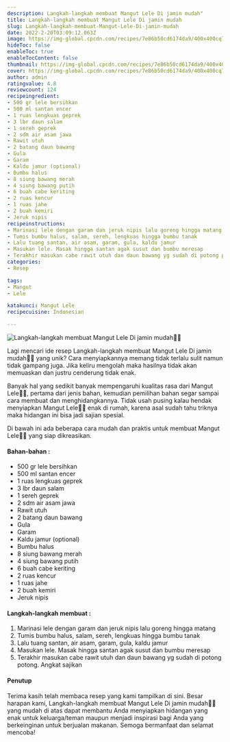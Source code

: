 ```yaml
---
description: Langkah-langkah membuat Mangut Lele Di jamin mudah"
title: Langkah-langkah membuat Mangut Lele Di jamin mudah
slug: Langkah-langkah-membuat-Mangut-Lele-Di-jamin-mudah
date: 2022-2-20T03:09:12.063Z
image: https://img-global.cpcdn.com/recipes/7e86b50cd6174da9/400x400cq70/photo.jpg
hideToc: false
enableToc: true
enableTocContent: false
thumbnail: https://img-global.cpcdn.com/recipes/7e86b50cd6174da9/400x400cq70/photo.jpg
cover: https://img-global.cpcdn.com/recipes/7e86b50cd6174da9/400x400cq70/photo.jpg
author: admin
ratingvalue: 4.8
reviewcount: 124
recipeingredient:
- 500 gr lele bersihkan
- 500 ml santan encer
- 1 ruas lengkuas geprek
- 3 lbr daun salam
- 1 sereh geprek
- 2 sdm air asam jawa
- Rawit utuh
- 2 batang daun bawang
- Gula
- Garam
- Kaldu jamur (optional)
- Bumbu halus
- 8 siung bawang merah
- 4 siung bawang putih
- 6 buah cabe keriting
- 2 ruas kencur
- 1 ruas jahe
- 2 buah kemiri
- Jeruk nipis
recipeinstructions:
- Marinasi lele dengan garam dan jeruk nipis lalu goreng hingga matang
- Tumis bumbu halus, salam, sereh, lengkuas hingga bumbu tanak
- Lalu tuang santan, air asam, garam, gula, kaldu jamur
- Masukan lele. Masak hingga santan agak susut dan bumbu meresap
- Terakhir masukan cabe rawit utuh dan daun bawang yg sudah di potong potong. Angkat sajikan
categories:
- Resep

tags:
- Mangut
- Lele

katakunci: Mangut Lele
recipecuisine: Indonesian

---
```


![Langkah-langkah membuat Mangut Lele Di jamin mudah👩‍🍳](https://img-global.cpcdn.com/recipes/7e86b50cd6174da9/400x400cq70/photo.jpg)

Lagi mencari ide resep Langkah-langkah membuat Mangut Lele Di jamin mudah👩‍🍳 yang unik? Cara menyiapkannya memang tidak terlalu sulit namun tidak gampang juga. Jika keliru mengolah maka hasilnya tidak akan memuaskan dan justru cenderung tidak enak.

Banyak hal yang sedikit banyak mempengaruhi kualitas rasa dari Mangut Lele👩‍🍳, pertama dari jenis bahan, kemudian pemilihan bahan segar sampai cara membuat dan menghidangkannya. Tidak usah pusing kalau hendak menyiapkan Mangut Lele👩‍🍳 enak di rumah, karena asal sudah tahu triknya maka hidangan ini bisa jadi sajian spesial.

Di bawah ini ada beberapa cara mudah dan praktis untuk membuat Mangut Lele👩‍🍳 yang siap dikreasikan.

<!--inarticleads1-->

#### Bahan-bahan :

- 500 gr lele bersihkan
- 500 ml santan encer
- 1 ruas lengkuas geprek
- 3 lbr daun salam
- 1 sereh geprek
- 2 sdm air asam jawa
- Rawit utuh
- 2 batang daun bawang
- Gula
- Garam
- Kaldu jamur (optional)
- Bumbu halus
- 8 siung bawang merah
- 4 siung bawang putih
- 6 buah cabe keriting
- 2 ruas kencur
- 1 ruas jahe
- 2 buah kemiri
- Jeruk nipis

<!--inarticleads2-->

#### Langkah-langkah membuat :

1. Marinasi lele dengan garam dan jeruk nipis lalu goreng hingga matang
1. Tumis bumbu halus, salam, sereh, lengkuas hingga bumbu tanak
1. Lalu tuang santan, air asam, garam, gula, kaldu jamur
1. Masukan lele. Masak hingga santan agak susut dan bumbu meresap
1. Terakhir masukan cabe rawit utuh dan daun bawang yg sudah di potong potong. Angkat sajikan

#### Penutup

Terima kasih telah membaca resep yang kami tampilkan di sini. Besar harapan kami, Langkah-langkah membuat Mangut Lele Di jamin mudah👩‍🍳 yang mudah di atas dapat membantu Anda menyiapkan hidangan yang enak untuk keluarga/teman maupun menjadi inspirasi bagi Anda yang berkeinginan untuk berjualan makanan. Semoga bermanfaat dan selamat mencoba!